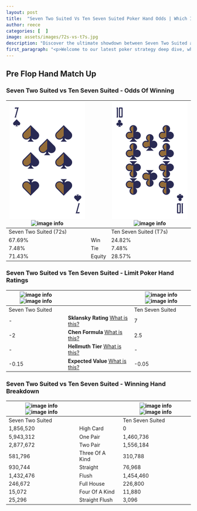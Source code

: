 ```yaml
---
layout: post
title:  "Seven Two Suited Vs Ten Seven Suited Poker Hand Odds | Which Is The Better Hand In Poker? A Complete Guide"
author: reece
categories: [  ]
image: assets/images/72s-vs-t7s.jpg
description: "Discover the ultimate showdown between Seven Two Suited and Ten Seven Suited in poker! Uncover the odds, strategies, and scenarios where one hand triumphs over the other. Get ready to up your poker game with this thrilling analysis."
first_paragraph: "<p>Welcome to our latest poker strategy deep dive, where we're pitting two distinct hands against each other in a high-stakes showdown: Seven Two Suited vs Ten Seven Suited.</p><p>In the dynamic world of poker, every decision counts, and knowing which hand holds the upper hand is key to your success at the table.</p><p>In this article, we'll dissect these two hands, explore the scenarios where one dominates the other, and equip you with the knowledge to make strategic choices that can tip the odds in your favor.</p><p>Get ready to unravel the intriguing dynamics of these poker hands and elevate your game to new heights.</p>"
---
```




[comment]: # (sp0)

## Pre Flop Hand Match Up

<div class="table hand-ratings" markdown="1"> 



### Seven Two Suited vs Ten Seven Suited - Odds Of Winning


    
| ![image info](assets/images/hand1/7.png) ![image info](assets/images/hand1/2s.png) |  | ![image info](assets/images/hand2/t.png) ![image info](assets/images/hand2/7s.png) |
| -------- | -------- | -------- |
| Seven Two Suited (72s) |  | Ten Seven Suited (T7s) |
| 67.69% | Win | 24.82% |
| 7.48% | Tie | 7.48% |
| 71.43% | Equity | 28.57% |




[comment]: # (sp1)



### Seven Two Suited vs Ten Seven Suited - Limit Poker Hand Ratings


    
| ![image info](https://www.riverpairs.com/assets/images/hand1/7.png) ![image info](https://www.riverpairs.com/assets/images/hand1/2s.png) |  | ![image info](https://www.riverpairs.com/assets/images/hand2/t.png) ![image info](https://www.riverpairs.com/assets/images/hand2/7s.png) |
| -------- | -------- | -------- |
| Seven Two Suited |  | Ten Seven Suited |
| - | **Sklansky Rating** [What is this?](/sklansky-rating-explained) | 7 |
| -2 | **Chen Formula** [What is this?](/chen-formula-explained) | 2.5 |
| - | **Hellmuth Tier** [What is this?](/Hellmuth-tier-explained) | - |
| -0.15 | **Expected Value** [What is this?](/expected-value-explained) | -0.05 |




[comment]: # (sp2)



### Seven Two Suited vs Ten Seven Suited - Winning Hand Breakdown


    
| ![image info](https://www.riverpairs.com/assets/images/hand1/7.png) ![image info](https://www.riverpairs.com/assets/images/hand1/2s.png) |  | ![image info](https://www.riverpairs.com/assets/images/hand2/t.png) ![image info](https://www.riverpairs.com/assets/images/hand2/7s.png) |
| -------- | -------- | -------- |
| Seven Two Suited |  | Ten Seven Suited |
| 1,856,520 | High Card | 0 |
| 5,943,312 | One Pair | 1,460,736 |
| 2,877,672 | Two Pair | 1,556,184 |
| 581,796 | Three Of A Kind | 310,788 |
| 930,744 | Straight | 76,968 |
| 1,432,476 | Flush | 1,454,460 |
| 246,672 | Full House | 226,800 |
| 15,072 | Four Of A Kind | 11,880 |
| 25,296 | Straight Flush | 3,096 |




[comment]: # (sp3)



</div>

[comment]: # (sp4)



[comment]: # (sp5)

